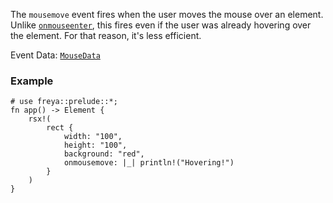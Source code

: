 The `mousemove` event fires when the user moves the mouse over an element.
Unlike [`onmouseenter`](crate::elements::onmouseenter), this fires even if the user was already hovering over
the element. For that reason, it's less efficient.

Event Data: [`MouseData`](crate::events::MouseData)

### Example

```rust, no_run
# use freya::prelude::*;
fn app() -> Element {
    rsx!(
        rect {
            width: "100",
            height: "100",
            background: "red",
            onmousemove: |_| println!("Hovering!")
        }
    )
}
```
